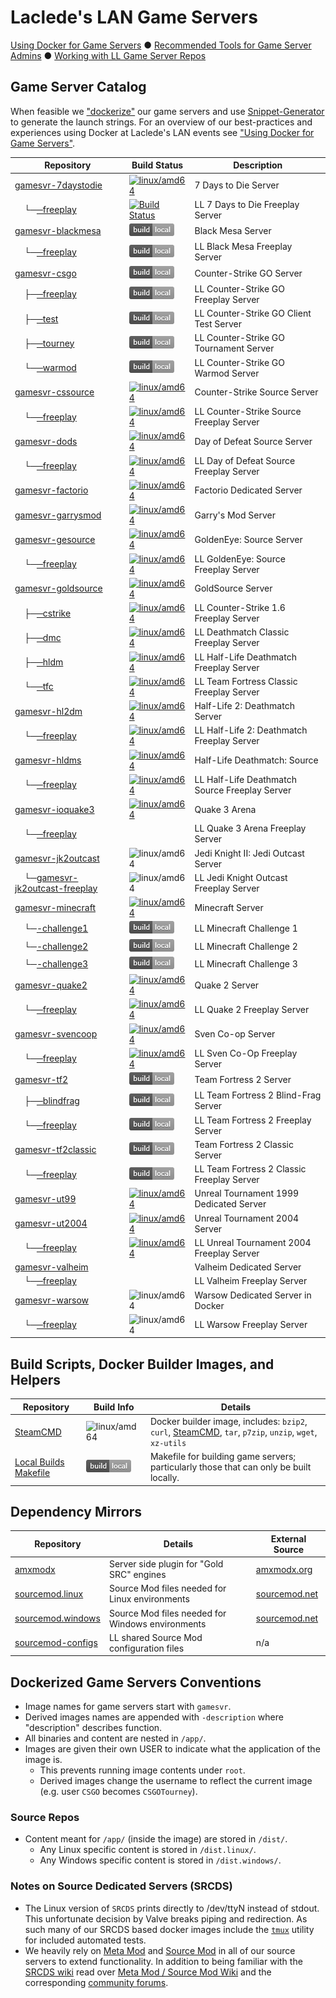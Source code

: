# Laclede's LAN Game Servers

[Using Docker for Game Servers](DockerAndGameServers.md) ● [Recommended Tools for Game Server Admins](RecommendedTools.md) ● [Working with LL Game Server Repos](WorkingWithOurRepos.md)

## Game Server Catalog

When feasible we ["dockerize"](https://hub.docker.com/u/lacledeslan) our game servers and use [Snippet-Generator](https://github.com/LacledesLAN/Snippet-Generator) to generate the launch strings. For an overview of our best-practices and experiences using Docker at Laclede's LAN events see ["Using Docker for Game Servers"](DockerAndGameServers.md).

| Repository                                                                                                                 | Build Status                                                                                                                                                                                                                                 | Description                                    |
| -------------------------------------------------------------------------------------------------------------------------- | -------------------------------------------------------------------------------------------------------------------------------------------------------------------------------------------------------------------------------------------- | ---------------------------------------------- |
| [gamesvr-7daystodie](https://github.com/LacledesLAN/gamesvr-7daystodie)                                                    | [![linux/amd64](https://github.com/LacledesLAN/gamesvr-7daystodie/actions/workflows/build-linux-image.yml/badge.svg)](https://github.com/LacledesLAN/gamesvr-7daystodie/actions/workflows/build-linux-image.yml)                             | 7 Days to Die Server                           |
| &nbsp;&nbsp;&nbsp;&nbsp;└─[─freeplay](https://github.com/LacledesLAN/gamesvr-7daystodie-freeplay)                          | [![Build Status](https://travis-ci.org/LacledesLAN/gamesvr-7daystodie-freeplay.svg?branch=master)](https://travis-ci.org/LacledesLAN/gamesvr-7daystodie-freeplay)                                                                            | LL 7 Days to Die Freeplay Server               |
| [gamesvr-blackmesa](https://github.com/LacledesLAN/gamesvr-blackmesa)                                                      | [![Build Status](https://raw.githubusercontent.com/LacledesLAN/README.1ST/master/.images/build_local.png)](https://github.com/LacledesLAN/gamesvr)                                                                                           | Black Mesa Server                              |
| &nbsp;&nbsp;&nbsp;&nbsp;└─[─freeplay](https://github.com/LacledesLAN/gamesvr-blackmesa-freeplay)                           | [![Build Status](https://raw.githubusercontent.com/LacledesLAN/README.1ST/master/.images/build_local.png)](https://github.com/LacledesLAN/gamesvr)                                                                                           | LL Black Mesa Freeplay Server                  |
| [gamesvr-csgo](https://github.com/LacledesLAN/gamesvr-csgo)                                                                | ![Build Status](https://raw.githubusercontent.com/LacledesLAN/README.1ST/master/.images/build_local.png)                                                                                                                                     | Counter-Strike GO Server                       |
| &nbsp;&nbsp;&nbsp;&nbsp;├─[─freeplay](https://github.com/LacledesLAN/gamesvr-csgo-freeplay)                                | ![Build Status](https://raw.githubusercontent.com/LacledesLAN/README.1ST/master/.images/build_local.png)                                                                                                                                     | LL Counter-Strike GO Freeplay Server           |
| &nbsp;&nbsp;&nbsp;&nbsp;├─[─test](https://github.com/LacledesLAN/gamesvr-csgo-test)                                        | ![Build Status](https://raw.githubusercontent.com/LacledesLAN/README.1ST/master/.images/build_local.png)                                                                                                                                     | LL Counter-Strike GO Client Test Server        |
| &nbsp;&nbsp;&nbsp;&nbsp;├─[─tourney](https://github.com/LacledesLAN/gamesvr-csgo-tourney)                                  | ![Build Status](https://raw.githubusercontent.com/LacledesLAN/README.1ST/master/.images/build_local.png)                                                                                                                                     | LL Counter-Strike GO Tournament Server         |
| &nbsp;&nbsp;&nbsp;&nbsp;└─[─warmod](https://github.com/LacledesLAN/gamesvr-csgo-warmod)                                    | ![Build Status](https://raw.githubusercontent.com/LacledesLAN/README.1ST/master/.images/build_local.png)                                                                                                                                     | LL Counter-Strike GO Warmod Server             |
| [gamesvr-cssource](https://github.com/LacledesLAN/gamesvr-cssource)                                                        | [![linux/amd64](https://github.com/LacledesLAN/gamesvr-cssource/actions/workflows/build-linux-image.yml/badge.svg?branch=master)](https://github.com/LacledesLAN/gamesvr-cssource/actions/workflows/build-linux-image.yml)                   | Counter-Strike Source Server                   |
| &nbsp;&nbsp;&nbsp;&nbsp;└─[─freeplay](https://github.com/LacledesLAN/gamesvr-cssource-freeplay)                            | [![linux/amd64](https://github.com/LacledesLAN/gamesvr-cssource-freeplay/actions/workflows/build-linux-image.yml/badge.svg?branch=master)](https://github.com/LacledesLAN/gamesvr-cssource-freeplay/actions/workflows/build-linux-image.yml) | LL Counter-Strike Source Freeplay Server       |
| [gamesvr-dods](https://github.com/LacledesLAN/gamesvr-dods)                                                                | [![linux/amd64](https://github.com/LacledesLAN/gamesvr-dods/actions/workflows/build-linux-image.yml/badge.svg?branch=master)](https://github.com/LacledesLAN/gamesvr-dods/actions/workflows/build-linux-image.yml)                           | Day of Defeat Source Server                    |
| &nbsp;&nbsp;&nbsp;&nbsp;└─[─freeplay](https://github.com/LacledesLAN/gamesvr-dods-freeplay)                                | [![linux/amd64](https://github.com/LacledesLAN/gamesvr-dods-freeplay/actions/workflows/build-linux-image.yml/badge.svg?branch=master)](https://github.com/LacledesLAN/gamesvr-dods-freeplay/actions/workflows/build-linux-image.yml)         | LL Day of Defeat Source Freeplay Server        |
| [gamesvr-factorio](https://github.com/LacledesLAN/gamesvr-factorio)                                                        | [![linux/amd64](https://github.com/LacledesLAN/gamesvr-factorio/actions/workflows/build-linux-image.yml/badge.svg?branch=main)](https://github.com/LacledesLAN/gamesvr-factorio/actions/workflows/build-linux-image.yml)                     | Factorio Dedicated Server                      |
| [gamesvr-garrysmod](https://github.com/LacledesLAN/gamesvr-garrysmod)                                                      | [![linux/amd64](https://github.com/LacledesLAN/gamesvr-garrysmod/actions/workflows/build-linux-image.yml/badge.svg?branch=master)](https://github.com/LacledesLAN/gamesvr-garrysmod/actions/workflows/build-linux-image.yml)                 | Garry's Mod Server                             |
| [gamesvr-gesource](https://github.com/LacledesLAN/gamesvr-gesource)                                                        | [![linux/amd64](https://github.com/LacledesLAN/gamesvr-gesource/actions/workflows/build-linux-image.yml/badge.svg?branch=master)](https://github.com/LacledesLAN/gamesvr-gesource/actions/workflows/build-linux-image.yml)                   | GoldenEye: Source Server                       |
| &nbsp;&nbsp;&nbsp;&nbsp;└─[─freeplay](https://github.com/LacledesLAN/gamesvr-gesource-freeplay)                            | [![linux/amd64](https://github.com/LacledesLAN/gamesvr-gesource-freeplay/actions/workflows/build-linux-image.yml/badge.svg?branch=master)](https://github.com/LacledesLAN/gamesvr-gesource-freeplay/actions/workflows/build-linux-image.yml) | LL GoldenEye: Source Freeplay Server           |
| [gamesvr-goldsource](https://github.com/LacledesLAN/gamesvr-goldsource)                                                    | [![linux/amd64](https://github.com/LacledesLAN/gamesvr-goldsource/actions/workflows/build-linux-image.yml/badge.svg?branch=master)](https://github.com/LacledesLAN/gamesvr-goldsource/actions/workflows/build-linux-image.yml)               | GoldSource Server                              |
| &nbsp;&nbsp;&nbsp;&nbsp;├─[─cstrike](https://github.com/LacledesLAN/gamesvr-goldsource-cstrike)                            | [![linux/amd64](https://github.com/LacledesLAN/gamesvr-goldsource-cstrike/actions/workflows/build-linux-image.yml/badge.svg)](https://github.com/LacledesLAN/gamesvr-goldsource-cstrike/actions/workflows/build-linux-image.yml)             | LL Counter-Strike 1.6 Freeplay Server          |
| &nbsp;&nbsp;&nbsp;&nbsp;├─[─dmc](https://github.com/LacledesLAN/gamesvr-goldsource-dmc)                                    | [![linux/amd64](https://github.com/LacledesLAN/gamesvr-goldsource-dmc/actions/workflows/update-dockerhub.yml/badge.svg?branch=master)](https://github.com/LacledesLAN/gamesvr-goldsource-dmc/actions/workflows/update-dockerhub.yml)         | LL Deathmatch Classic Freeplay Server          |
| &nbsp;&nbsp;&nbsp;&nbsp;├─[─hldm](https://github.com/LacledesLAN/gamesvr-goldsource-hldm)                                  | [![linux/amd64](https://github.com/LacledesLAN/gamesvr-goldsource-hldm/actions/workflows/build-linux-image.yml/badge.svg?branch=master)](https://github.com/LacledesLAN/gamesvr-goldsource-hldm/actions/workflows/build-linux-image.yml)     | LL Half-Life Deathmatch Freeplay Server        |
| &nbsp;&nbsp;&nbsp;&nbsp;└─[─tfc](https://github.com/LacledesLAN/gamesvr-goldsource-tfc)                                    | [![linux/amd64](https://github.com/LacledesLAN/gamesvr-goldsource-tfc/actions/workflows/build-linux-image.yml/badge.svg?branch=master)](https://github.com/LacledesLAN/gamesvr-goldsource-tfc/actions/workflows/build-linux-image.yml)       | LL Team Fortress Classic Freeplay Server       |
| [gamesvr-hl2dm](https://github.com/LacledesLAN/gamesvr-hl2dm)                                                              | [![linux/amd64](https://github.com/LacledesLAN/gamesvr-hl2dm/actions/workflows/build-linux-image.yml/badge.svg?branch=master)](https://github.com/LacledesLAN/gamesvr-hl2dm/actions/workflows/build-linux-image.yml)                         | Half-Life 2: Deathmatch Server                 |
| &nbsp;&nbsp;&nbsp;&nbsp;└─[─freeplay](https://github.com/LacledesLAN/gamesvr-hl2dm-freeplay)                               | [![linux/amd64](https://github.com/LacledesLAN/gamesvr-hl2dm-freeplay/actions/workflows/build-linux-image.yml/badge.svg?branch=master)](https://github.com/LacledesLAN/gamesvr-hl2dm-freeplay/actions/workflows/build-linux-image.yml)       | LL Half-Life 2: Deathmatch Freeplay Server     |
| [gamesvr-hldms](https://github.com/LacledesLAN/gamesvr-hldms)                                                              | [![linux/amd64](https://github.com/LacledesLAN/gamesvr-hldms/actions/workflows/build-linux-image.yml/badge.svg?branch=master)](https://github.com/LacledesLAN/gamesvr-hldms/actions/workflows/build-linux-image.yml)                         | Half-Life Deathmatch: Source                   |
| &nbsp;&nbsp;&nbsp;&nbsp;└─[─freeplay](https://github.com/LacledesLAN/gamesvr-hldms-freeplay)                               | [![linux/amd64](https://github.com/LacledesLAN/gamesvr-hldms-freeplay/actions/workflows/build-linux-image.yml/badge.svg?branch=master)](https://github.com/LacledesLAN/gamesvr-hldms-freeplay/actions/workflows/build-linux-image.yml)       | LL Half-Life Deathmatch Source Freeplay Server |
| [gamesvr-ioquake3](https://github.com/LacledesLAN/gamesvr-ioquake3)                                                        | [![linux/amd64](https://github.com/LacledesLAN/gamesvr-ioquake3/actions/workflows/build-linux-image.yml/badge.svg)](https://github.com/LacledesLAN/gamesvr-ioquake3/actions/workflows/build-linux-image.yml)                                 | Quake 3 Arena                                  |
| &nbsp;&nbsp;&nbsp;&nbsp;└─[─freeplay](https://github.com/LacledesLAN/gamesvr-ioquake3-freeplay)                            |                                                                                                                                                                                                                                              | LL Quake 3 Arena Freeplay Server               |
| [gamesvr-jk2outcast](https://github.com/LacledesLAN/gamesvr-jk2outcast)                                                    | ![linux/amd64](https://github.com/LacledesLAN/gamesvr-jk2outcast/workflows/linux/amd64/badge.svg?branch=main)                                                                                                                                | Jedi Knight II: Jedi Outcast Server            |
| &nbsp;&nbsp;&nbsp;&nbsp;└─[gamesvr-jk2outcast-freeplay](https://github.com/LacledesLAN/gamesvr-jk2outcast-freeplay)        | ![linux/amd64](https://github.com/LacledesLAN/gamesvr-jk2outcast-freeplay/workflows/linux/amd64/badge.svg?branch=main)                                                                                                                       | LL Jedi Knight Outcast Freeplay Server         |
| [gamesvr-minecraft](https://github.com/LacledesLAN/gamesvr-minecraft)                                                      | [![linux/amd64](https://github.com/LacledesLAN/gamesvr-minecraft/actions/workflows/build-linux-image.yml/badge.svg?branch=master)](https://github.com/LacledesLAN/gamesvr-minecraft/actions/workflows/build-linux-image.yml)                 | Minecraft Server                               |
| &nbsp;&nbsp;&nbsp;&nbsp;└─[-challenge1](https://github.com/LacledesLAN/gamesvr-minecraft-challenge1)                       | [![Build Status](https://raw.githubusercontent.com/LacledesLAN/README.1ST/master/.images/build_local.png)](https://github.com/LacledesLAN/gamesvr)                                                                                           | LL Minecraft Challenge 1                       |
| &nbsp;&nbsp;&nbsp;&nbsp;└─[-challenge2](https://github.com/LacledesLAN/gamesvr-minecraft-challenge2)                       | [![Build Status](https://raw.githubusercontent.com/LacledesLAN/README.1ST/master/.images/build_local.png)](https://github.com/LacledesLAN/gamesvr)                                                                                           | LL Minecraft Challenge 2                       |
| &nbsp;&nbsp;&nbsp;&nbsp;└─[-challenge3](https://github.com/LacledesLAN/gamesvr-minecraft-challenge3)                       | [![Build Status](https://raw.githubusercontent.com/LacledesLAN/README.1ST/master/.images/build_local.png)](https://github.com/LacledesLAN/gamesvr)                                                                                           | LL Minecraft Challenge 3                       |
| [gamesvr-quake2](https://github.com/LacledesLAN/gamesvr-quake2)                                                            | [![linux/amd64](https://github.com/LacledesLAN/gamesvr-quake2/actions/workflows/build-linux-image.yml/badge.svg?branch=master)](https://github.com/LacledesLAN/gamesvr-quake2/actions/workflows/build-linux-image.yml)                       | Quake 2 Server                                 |
| &nbsp;&nbsp;&nbsp;&nbsp;└─[─freeplay](https://github.com/LacledesLAN/gamesvr-quake2-freeplay)                              | [![linux/amd64](https://github.com/LacledesLAN/gamesvr-quake2-freeplay/actions/workflows/build-linux-image.yml/badge.svg?branch=main)](https://github.com/LacledesLAN/gamesvr-quake2-freeplay/actions/workflows/build-linux-image.yml)       | LL Quake 2 Freeplay Server                     |                                                |
| [gamesvr-svencoop](https://github.com/LacledesLAN/gamesvr-svencoop)                                                        | [![linux/amd64](https://github.com/LacledesLAN/gamesvr-svencoop/actions/workflows/build-linux-image.yml/badge.svg?branch=master)](https://github.com/LacledesLAN/gamesvr-svencoop/actions/workflows/build-linux-image.yml)                   | Sven Co-op Server                              |
| &nbsp;&nbsp;&nbsp;&nbsp;└─[─freeplay](https://github.com/LacledesLAN/gamesvr-svencoop-freeplay)                            | [![linux/amd64](https://github.com/LacledesLAN/gamesvr-svencoop-freeplay/actions/workflows/build-linux-image.yml/badge.svg?branch=master)](https://github.com/LacledesLAN/gamesvr-svencoop-freeplay/actions/workflows/build-linux-image.yml) | LL Sven Co-Op Freeplay Server                  |                                                |
| [gamesvr-tf2](https://github.com/LacledesLAN/gamesvr-tf2)                                                                  | [![Build Status](https://raw.githubusercontent.com/LacledesLAN/README.1ST/master/.images/build_local.png)](https://github.com/LacledesLAN/gamesvr)                                                                                           | Team Fortress 2 Server                         |
| &nbsp;&nbsp;&nbsp;&nbsp;├─[─blindfrag](https://github.com/LacledesLAN/gamesvr-tf2-blindfrag)                               | [![Build Status](https://raw.githubusercontent.com/LacledesLAN/README.1ST/master/.images/build_local.png)](https://github.com/LacledesLAN/gamesvr)                                                                                           | LL Team Fortress 2 Blind-Frag Server           |
| &nbsp;&nbsp;&nbsp;&nbsp;└─[─freeplay](https://github.com/LacledesLAN/gamesvr-tf2-freeplay)                                 | [![Build Status](https://raw.githubusercontent.com/LacledesLAN/README.1ST/master/.images/build_local.png)](https://github.com/LacledesLAN/gamesvr)                                                                                           | LL Team Fortress 2 Freeplay Server             |
| [gamesvr-tf2classic](https://github.com/LacledesLAN/gamesvr-tf2classic)                                                    | [![Build Status](https://raw.githubusercontent.com/LacledesLAN/README.1ST/master/.images/build_local.png)](https://github.com/LacledesLAN/gamesvr)                                                                                           | Team Fortress 2 Classic Server                 |
| &nbsp;&nbsp;&nbsp;&nbsp;└─[─freeplay](https://github.com/LacledesLAN/gamesvr-tf2classic-freeplay)                          | [![Build Status](https://raw.githubusercontent.com/LacledesLAN/README.1ST/master/.images/build_local.png)](https://github.com/LacledesLAN/gamesvr)                                                                                           | LL Team Fortress 2 Classic Freeplay Server     |
| [gamesvr-ut99](https://github.com/LacledesLAN/gamesvr-ut99)                                                                | [![linux/amd64](https://github.com/LacledesLAN/gamesvr-ut99/actions/workflows/build-linux-image.yml/badge.svg?branch=master)](https://github.com/LacledesLAN/gamesvr-ut99/actions/workflows/build-linux-image.yml)                           | Unreal Tournament 1999 Dedicated Server        |
| [gamesvr-ut2004](https://github.com/LacledesLAN/gamesvr-ut2004)                                                            | [![linux/amd64](https://github.com/LacledesLAN/gamesvr-ut2004/actions/workflows/build-linux-image.yml/badge.svg?branch=master)](https://github.com/LacledesLAN/gamesvr-ut2004/actions/workflows/build-linux-image.yml)                       | Unreal Tournament 2004 Server                  |
| &nbsp;&nbsp;&nbsp;&nbsp;└─[─freeplay](https://github.com/LacledesLAN/gamesvr-ut2004-freeplay)                              | [![linux/amd64](https://github.com/LacledesLAN/gamesvr-ut2004-freeplay/actions/workflows/build-linux-image.yml/badge.svg?branch=master)](https://github.com/LacledesLAN/gamesvr-ut2004-freeplay/actions/workflows/build-linux-image.yml)     | LL Unreal Tournament 2004 Freeplay Server      |
| [gamesvr-valheim](https://github.com/LacledesLAN/gamesvr-valheim)                                                          |                                                                                                                                                                                                                                              | Valheim Dedicated Server                       |
| &nbsp;&nbsp;&nbsp;&nbsp;└─[─freeplay](https://github.com/LacledesLAN/gamesvr-valheim-freeplay)                             |                                                                                                                                                                                                                                              | LL Valheim Freeplay Server                     |
| [gamesvr-warsow](https://github.com/LacledesLAN/gamesvr-warsow)                                                            | ![linux/amd64](https://github.com/LacledesLAN/gamesvr-warsow/workflows/linux/amd64/badge.svg?branch=master)                                                                                                                                  | Warsow Dedicated Server in Docker              |
| &nbsp;&nbsp;&nbsp;&nbsp;└─[─freeplay](https://github.com/LacledesLAN/gamesvr-warsow-freeplay)                              | ![linux/amd64](https://github.com/LacledesLAN/gamesvr-warsow-freeplay/workflows/linux/amd64/badge.svg?branch=master)                                                                                                                         | LL Warsow Freeplay Server                      |

## Build Scripts, Docker Builder Images, and Helpers

| Repository                                                      | Build Info                                                                                               | Details                                                                                                                                                     |
| --------------------------------------------------------------- | -------------------------------------------------------------------------------------------------------- | ----------------------------------------------------------------------------------------------------------------------------------------------------------- |
| [SteamCMD](https://github.com/LacledesLAN/SteamCMD)             | ![linux/amd64](https://github.com/LacledesLAN/SteamCMD/workflows/linux/amd64/badge.svg?branch=master)    | Docker builder image, includes: `bzip2`, `curl`, [SteamCMD](https://developer.valvesoftware.com/wiki/SteamCMD), `tar`, `p7zip`, `unzip`, `wget`, `xz-utils` |
| [Local Builds Makefile](https://github.com/LacledesLAN/gamesvr) | ![Build Status](https://raw.githubusercontent.com/LacledesLAN/README.1ST/master/.images/build_local.png) | Makefile for building game servers; particularly those that can only be built locally.                                                                      |

## Dependency Mirrors

| Repository                                                            | Details                                          | External Source                             |
| --------------------------------------------------------------------- | ------------------------------------------------ | ------------------------------------------- |
| [amxmodx](https://github.com/LacledesLAN/amxmodx)                     | Server side plugin for "Gold SRC" engines        | [amxmodx.org](https://www.amxmodx.org/)     |
| [sourcemod.linux](https://github.com/LacledesLAN/sourcemod.linux)     | Source Mod files needed for Linux environments   | [sourcemod.net](https://www.sourcemod.net/) |
| [sourcemod.windows](https://github.com/LacledesLAN/sourcemod.windows) | Source Mod files needed for Windows environments | [sourcemod.net](https://www.sourcemod.net/) |
| [sourcemod-configs](https://github.com/LacledesLAN/sourcemod-configs) | LL shared Source Mod configuration files         | n/a                                         |

## Dockerized Game Servers Conventions

* Image names for game servers start with `gamesvr`.
* Derived images names are appended with `-description` where "description" describes function.
* All binaries and content are nested in `/app/`.
* Images are given their own USER to indicate what the application of the image is.
  * This prevents running image contents under `root`.
  * Derived images change the username to reflect the current image (e.g. user `CSGO` becomes `CSGOTourney`).

### Source Repos

* Content meant for `/app/` (inside the image) are stored in `/dist/`.
  * Any Linux specific content is stored in `/dist.linux/`.
  * Any Windows specific content is stored in `/dist.windows/`.

### Notes on Source Dedicated Servers (SRCDS)

* The Linux version of `SRCDS` prints directly to /dev/ttyN instead of stdout. This unfortunate decision by Valve breaks piping and redirection. As such many of our SRCDS based docker images include the [`tmux`](https://github.com/tmux/tmux) utility for included automated tests.
* We heavily rely on [Meta Mod](http://metamodsource.net/) and [Source Mod](http://www.sourcemod.net/) in all of our source servers to extend functionality. In addition to being familiar with the [SRCDS wiki](https://developer.valvesoftware.com/wiki/Source_Dedicated_Server) read over [Meta Mod / Source Mod Wiki](https://wiki.alliedmods.net/Main_Page) and the corresponding [community forums](https://forums.alliedmods.net/index.php).
